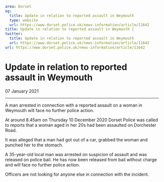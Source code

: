 ```yaml
area: Dorset
og:
  title: Update in relation to reported assault in Weymouth
  type: website
  url: https://www.dorset.police.uk/news-information/article/11642
title: Update in relation to reported assault in Weymouth |
twitter:
  title: Update in relation to reported assault in Weymouth
  url: https://www.dorset.police.uk/news-information/article/11642
url: https://www.dorset.police.uk/news-information/article/11642
```

# Update in relation to reported assault in Weymouth

07 January 2021

* * *

A man arrested in connection with a reported assault on a woman in Weymouth will face no further police action.

At around 8.45am on Thursday 10 December 2020 Dorset Police was called to reports that a woman aged in her 20s had been assaulted on Dorchester Road.

It was alleged that a man had got out of a car, grabbed the woman and punched her to the stomach.

A 35-year-old local man was arrested on suspicion of assault and was released on police bail. He has now been released from bail without charge and will face no further police action.

Officers are not looking for anyone else in connection with the incident.
